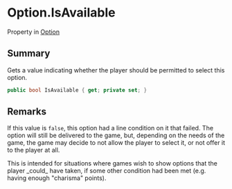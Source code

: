 # Option.IsAvailable

Property in [Option](/docs/api/csharp/yarn.optionset.option.md)

## Summary


Gets a value indicating whether the player should be
permitted to select this option.


```csharp
public bool IsAvailable { get; private set; }
```

## Remarks

<p>
If this value is <code>false</code>, this option had a
line condition on it that failed. The option will still be
delivered to the game, but, depending on the needs of the
game, the game may decide to not allow the player to select
it, or not offer it to the player at all.
</p> <p>
This is intended for situations where games wish to show
options that the player _could_ have taken, if some other
condition had been met (e.g. having enough "charisma"
points).
</p>


